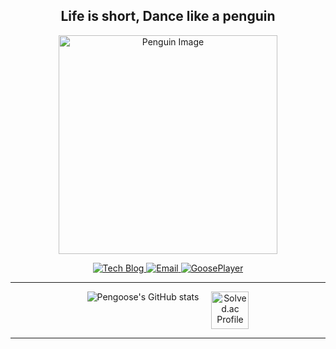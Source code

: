 <h2 align="center" style="font-family: -apple-system, BlinkMacSystemFont, 'Segoe UI', Roboto, Oxygen, Ubuntu, Cantarell, 'Open Sans', 'Helvetica Neue', sans-serif;">
  Life is short, Dance like a penguin
</h2>

<p align="center">
  <img src="https://github.com/pengooseDev/pengooseDev/assets/73521518/ebcbc80c-4dd0-471c-af8e-2ec9665a8901" width="350" alt="Penguin Image"/>
</p>

<p align="center">
  <a href="https://velog.io/@pengoose_dev" target="_blank">
    <img src="https://img.shields.io/badge/Tech%20Blog-20C997?style=flat&logo=velog&logoColor=white" alt="Tech Blog"/>
  </a>
  <a href="mailto:pengoose_dev@naver.com">
    <img src="https://img.shields.io/badge/Email-D14836?style=flat&logo=gmail&logoColor=white" alt="Email"/>
  </a>
  <a href="https://pengoose.dev/" target="_blank">
    <img src="https://img.shields.io/badge/GoosePlayer-181717?style=flat&logo=github&logoColor=white" alt="GoosePlayer"/>
  </a>
</p>

---

<div align="center" style="display: flex; justify-content: center; gap: 20px; flex-wrap: wrap;">
  <img src="https://github-readme-stats.vercel.app/api?username=Pyohya&show_icons=true&theme=tokyonight" alt="Pengoose's GitHub stats" style="max-width: 100%; height: auto;"/>
  
  <a href="https://solved.ac/pengoosedev/">
    <img src="http://mazassumnida.wtf/api/v2/generate_badge?boj=Pyohya" alt="Solved.ac Profile" style="height: 60px;"/>
  </a>
</div>

---
